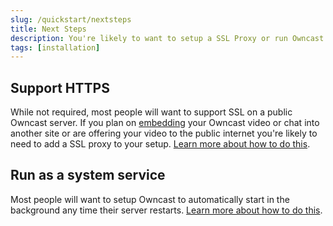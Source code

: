 ```yaml
---
slug: /quickstart/nextsteps
title: Next Steps
description: You're likely to want to setup a SSL Proxy or run Owncast as a system service.
tags: [installation]
---
```


## Support HTTPS

While not required, most people will want to support SSL on a public Owncast server. If you plan on [embedding](/docs/embed) your Owncast video or chat into another site or are offering your video to the public internet you're likely to need to add a SSL proxy to your setup. [Learn more about how to do this](/docs/sslproxies/nginx).

## Run as a system service

Most people will want to setup Owncast to automatically start in the background any time their server restarts. [Learn more about how to do this](/docs/systemservice/).
